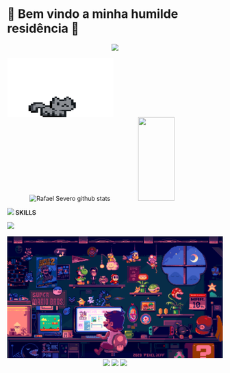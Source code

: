 #  🌱 Bem vindo a minha humilde residência 🌱

<p align='center'>
<img src="https://readme-typing-svg.herokuapp.com?color=%8A9A5BFF&size=20&center=true&vCenter=true&width=433&height=75&lines=Me+chamo+Rafael+Severo;Estudante+de+Engenharia+de+Software">
</p>

<img align="center" width="249px" height="138.5px" src="pixel-cat.gif" alt="ilustração de um gatinho pulando " >

<div align="center">  
  <img width="49%" height="195px" src="https://github-readme-stats.vercel.app/api?username=rafaeumesmo&show_icons=true&count_private=true&hide_border=true&title_color=7B68EE&icon_color=7B68EE&text_color=c9d1d9&bg_color=0d1117" alt="Rafael Severo github stats" /> 
  <img width="41%" height="195px" src="https://github-readme-stats.vercel.app/api/top-langs/?username=rafaeumesmo&layout=compact&hide_border=true&title_color=7B68EE&text_color=c9d1d9&bg_color=0d1117" />
</div>

<img src="https://media2.giphy.com/media/QssGEmpkyEOhBCb7e1/giphy.gif?cid=ecf05e47a0n3gi1bfqntqmob8g9aid1oyj2wr3ds3mg700bl&rid=giphy.gif" width ="25"><b>  SKILLS</b>
<br>

<p>
  <a href="https://skillicons.dev" align="center">
    <img src="https://skillicons.dev/icons?i=cpp,java,py,linux,vscode,mysql,discord,github, =14" />
  </a>
</p>

<img src="gif" alt="ilustração do mario-bros defrente ao computador " >

<div align="center">
<a href="https://instagram.com/rafaeumesmu" target="_blank"><img loading="lazy" src="https://img.shields.io/badge/-Instagram-%23E4405F?style=for-the-badge&logo=instagram&logoColor=white" target="_blank"></a>
<a href = "mailto:severoverorafael@gmail.com"><img loading="lazy" src="https://img.shields.io/badge/Gmail-D14836?style=for-the-badge&logo=gmail&logoColor=white" target="_blank"></a>
<a href="https://www.linkedin.com/in/Rafaeumesmo" target="_blank"><img loading="lazy" src="https://img.shields.io/badge/-LinkedIn-%230077B5?style=for-the-badge&logo=linkedin&logoColor=white" target="_blank"></a>   
</div>





        
